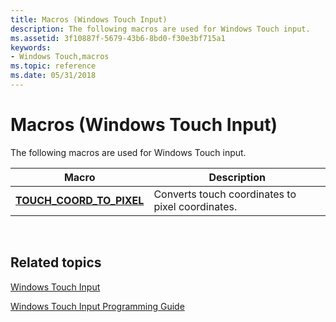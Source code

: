 ```yaml
---
title: Macros (Windows Touch Input)
description: The following macros are used for Windows Touch input.
ms.assetid: 3f10887f-5679-43b6-8bd0-f30e3bf715a1
keywords:
- Windows Touch,macros
ms.topic: reference
ms.date: 05/31/2018
---
```


# Macros (Windows Touch Input)

The following macros are used for Windows Touch input.



| Macro                                                   | Description                                      |
|---------------------------------------------------------|--------------------------------------------------|
| [**TOUCH\_COORD\_TO\_PIXEL**](/windows/desktop/api/winuser/nf-winuser-touch_coord_to_pixel) | Converts touch coordinates to pixel coordinates. |



 

## Related topics

<dl> <dt>

[Windows Touch Input](multi-touch-input.md)
</dt> <dt>

[Windows Touch Input Programming Guide](guide-multi-touch-input.md)
</dt> </dl>

 

 




